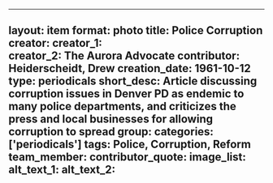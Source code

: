 
---
layout: item
format: photo
title: Police Corruption
creator: 
    creator_1:  
    creator_2: The Aurora Advocate
contributor: Heiderscheidt, Drew
creation_date: 1961-10-12
type: periodicals
short_desc: Article discussing corruption issues in Denver PD as endemic to many police departments, and criticizes the press and local businesses for allowing corruption to spread 
group: 
categories: ['periodicals'] 
tags: Police, Corruption, Reform 
team_member: 
contributor_quote: 
image_list: 
alt_text_1: 
alt_text_2: 
---
